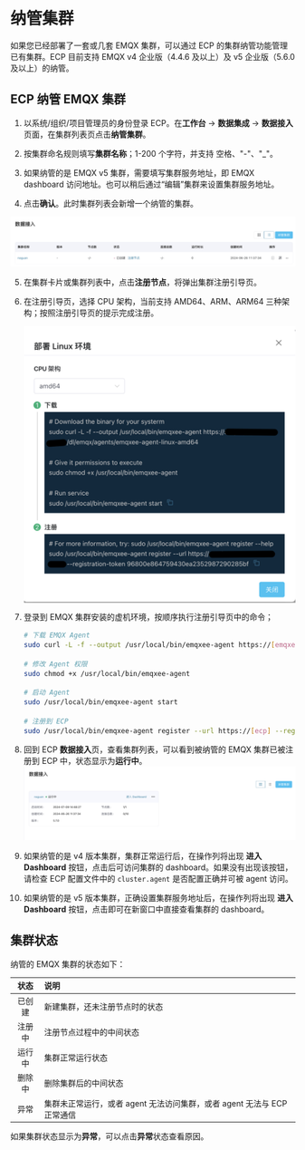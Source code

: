 # 纳管集群

如果您已经部署了一套或几套 EMQX 集群，可以通过 ECP 的集群纳管功能管理已有集群。ECP 目前支持 EMQX v4 企业版（4.4.6 及以上）及 v5 企业版（5.6.0 及以上）的纳管。

## ECP 纳管 EMQX 集群

1. 以系统/组织/项目管理员的身份登录 ECP。在**工作台** -> **数据集成** -> **数据接入**页面，在集群列表页点击**纳管集群**。

2. 按集群命名规则填写**集群名称**；1-200 个字符，并支持 空格、"-"、"_"。

3. 如果纳管的是 EMQX v5 集群，需要填写集群服务地址，即 EMQX dashboard 访问地址。也可以稍后通过“编辑”集群来设置集群服务地址。

4. 点击**确认**。此时集群列表会新增一个纳管的集群。

![cluster-running](./_assets/cluster-existing-init.png) 



5. 在集群卡片或集群列表中，点击**注册节点**，将弹出集群注册引导页。

6. 在注册引导页，选择 CPU 架构，当前支持 AMD64、ARM、ARM64 三种架构；按照注册引导页的提示完成注册。

   <img src="./_assets/cluster-existing-reg.png" style="zoom:50%;" align="middle"> 

7. 登录到 EMQX 集群安装的虚机环境，按顺序执行注册引导页中的命令；

   ```bash
   # 下载 EMQX Agent 
   sudo curl -L -f --output /usr/local/bin/emqxee-agent https://[emqxee-agent]
   
   # 修改 Agent 权限
   sudo chmod +x /usr/local/bin/emqxee-agent
   
   # 启动 Agent
   sudo /usr/local/bin/emqxee-agent start
   
   # 注册到 ECP
   sudo /usr/local/bin/emqxee-agent register --url https://[ecp] --registration-token bf2779e5176446cd8e18fde81d826497
   ```

8. 回到 ECP **数据接入**页，查看集群列表，可以看到被纳管的 EMQX 集群已被注册到 ECP 中，状态显示为**运行中**。
    ![纳管集群](./_assets/cluster-existing.png) 

9. 如果纳管的是 v4 版本集群，集群正常运行后，在操作列将出现 **进入Dashboard** 按钮，点击后可访问集群的 dashboard。如果没有出现该按钮，请检查 ECP 配置文件中的 `cluster.agent` 是否配置正确并可被 agent 访问。

10. 如果纳管的是 v5 版本集群，正确设置集群服务地址后，在操作列将出现 **进入Dashboard** 按钮，点击即可在新窗口中直接查看集群的 dashboard。

## 集群状态

纳管的 EMQX 集群的状态如下：

|  状态  | 说明                                                         |
| :----: | :----------------------------------------------------------- |
| 已创建 | 新建集群，还未注册节点时的状态                               |
| 注册中 | 注册节点过程中的中间状态                                     |
| 运行中 | 集群正常运行状态                                             |
| 删除中 | 删除集群后的中间状态                                         |
|  异常  | 集群未正常运行，或者 agent 无法访问集群，或者 agent 无法与 ECP 正常通信 |

如果集群状态显示为**异常**，可以点击**异常**状态查看原因。